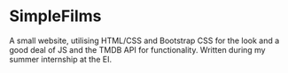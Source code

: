 # SimpleFilms
A small website, utilising HTML/CSS and Bootstrap CSS for the look and a good deal of JS and the TMDB API for functionality. Written during my summer internship at the EI.
